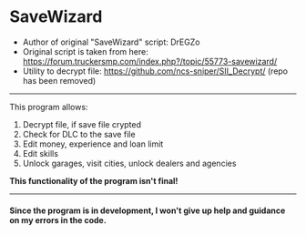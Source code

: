 # SaveWizard

* Author of original "SaveWizard" script: DrEGZo
* Original script is taken from here: <https://forum.truckersmp.com/index.php?/topic/55773-savewizard/>
* Utility to decrypt file: <https://github.com/ncs-sniper/SII_Decrypt/> (repo has been removed)

***

This program allows:
1. Decrypt file, if save file crypted
2. Check for DLC to the save file
3. Edit money, experience and loan limit
4. Edit skills
5. Unlock garages, visit cities, unlock dealers and agencies

**This functionality of the program isn't final!**

***

#### Since the program is in development, I won't give up help and guidance on my errors in the code.
